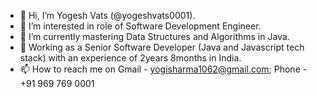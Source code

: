 - 👋 Hi, I’m Yogesh Vats (@yogeshvats0001).
- 👀 I’m interested in role of Software Development Engineer.
- 🌱 I’m currently mastering Data Structures and Algorithms in Java.
- 💞️ Working as a Senior Software Developer (Java and Javascript tech stack) with an experience of 2years 8months in India.
- 📫 How to reach me on Gmail - yogisharma1062@gmail.com; Phone - +91 969 769 0001

<!---
yogeshvats0001/yogeshvats0001 is a ✨ special ✨ repository because its `README.md` (this file) appears on your GitHub profile.
You can click the Preview link to take a look at your changes.
--->

